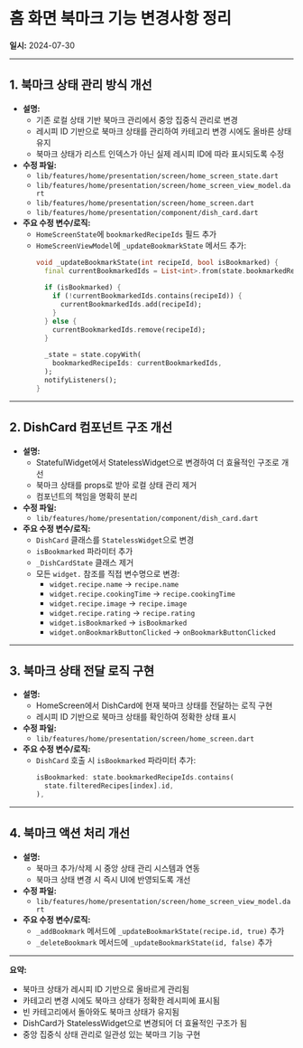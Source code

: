 # 홈 화면 북마크 기능 변경사항 정리

**일시:** 2024-07-30

---

## 1. 북마크 상태 관리 방식 개선
- **설명:**
  - 기존 로컬 상태 기반 북마크 관리에서 중앙 집중식 관리로 변경
  - 레시피 ID 기반으로 북마크 상태를 관리하여 카테고리 변경 시에도 올바른 상태 유지
  - 북마크 상태가 리스트 인덱스가 아닌 실제 레시피 ID에 따라 표시되도록 수정
- **수정 파일:**
  - `lib/features/home/presentation/screen/home_screen_state.dart`
  - `lib/features/home/presentation/screen/home_screen_view_model.dart`
  - `lib/features/home/presentation/screen/home_screen.dart`
  - `lib/features/home/presentation/component/dish_card.dart`
- **주요 수정 변수/로직:**
  - `HomeScreenState`에 `bookmarkedRecipeIds` 필드 추가
  - `HomeScreenViewModel`에 `_updateBookmarkState` 메서드 추가:
    ```dart
    void _updateBookmarkState(int recipeId, bool isBookmarked) {
      final currentBookmarkedIds = List<int>.from(state.bookmarkedRecipeIds);
      
      if (isBookmarked) {
        if (!currentBookmarkedIds.contains(recipeId)) {
          currentBookmarkedIds.add(recipeId);
        }
      } else {
        currentBookmarkedIds.remove(recipeId);
      }
      
      _state = state.copyWith(
        bookmarkedRecipeIds: currentBookmarkedIds,
      );
      notifyListeners();
    }
    ```

---

## 2. DishCard 컴포넌트 구조 개선
- **설명:**
  - StatefulWidget에서 StatelessWidget으로 변경하여 더 효율적인 구조로 개선
  - 북마크 상태를 props로 받아 로컬 상태 관리 제거
  - 컴포넌트의 책임을 명확히 분리
- **수정 파일:**
  - `lib/features/home/presentation/component/dish_card.dart`
- **주요 수정 변수/로직:**
  - `DishCard` 클래스를 `StatelessWidget`으로 변경
  - `isBookmarked` 파라미터 추가
  - `_DishCardState` 클래스 제거
  - 모든 `widget.` 참조를 직접 변수명으로 변경:
    - `widget.recipe.name` → `recipe.name`
    - `widget.recipe.cookingTime` → `recipe.cookingTime`
    - `widget.recipe.image` → `recipe.image`
    - `widget.recipe.rating` → `recipe.rating`
    - `widget.isBookmarked` → `isBookmarked`
    - `widget.onBookmarkButtonClicked` → `onBookmarkButtonClicked`

---

## 3. 북마크 상태 전달 로직 구현
- **설명:**
  - HomeScreen에서 DishCard에 현재 북마크 상태를 전달하는 로직 구현
  - 레시피 ID 기반으로 북마크 상태를 확인하여 정확한 상태 표시
- **수정 파일:**
  - `lib/features/home/presentation/screen/home_screen.dart`
- **주요 수정 변수/로직:**
  - `DishCard` 호출 시 `isBookmarked` 파라미터 추가:
    ```dart
    isBookmarked: state.bookmarkedRecipeIds.contains(
      state.filteredRecipes[index].id,
    ),
    ```

---

## 4. 북마크 액션 처리 개선
- **설명:**
  - 북마크 추가/삭제 시 중앙 상태 관리 시스템과 연동
  - 북마크 상태 변경 시 즉시 UI에 반영되도록 개선
- **수정 파일:**
  - `lib/features/home/presentation/screen/home_screen_view_model.dart`
- **주요 수정 변수/로직:**
  - `_addBookmark` 메서드에 `_updateBookmarkState(recipe.id, true)` 추가
  - `_deleteBookmark` 메서드에 `_updateBookmarkState(id, false)` 추가

---

**요약:**
- 북마크 상태가 레시피 ID 기반으로 올바르게 관리됨
- 카테고리 변경 시에도 북마크 상태가 정확한 레시피에 표시됨
- 빈 카테고리에서 돌아와도 북마크 상태가 유지됨
- DishCard가 StatelessWidget으로 변경되어 더 효율적인 구조가 됨
- 중앙 집중식 상태 관리로 일관성 있는 북마크 기능 구현 